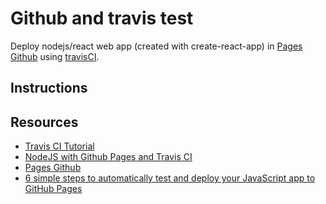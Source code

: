# Github and travis test

Deploy nodejs/react web app (created with create-react-app) in [Pages Github](https://pages.github.com/) using [travisCI](https://travis-ci.com/).

## Instructions

## Resources
* [Travis CI Tutorial](https://docs.travis-ci.com/user/tutorial/)
* [NodeJS with Github Pages and Travis CI](https://robertleggett.blog/2018/04/06/nodejs-with-github-pages-and-travis-ci/)
* [Pages Github](https://pages.github.com/)
* [6 simple steps to automatically test and deploy your JavaScript app to GitHub Pages](https://medium.com/@bezgachev/6-simple-steps-to-automatically-test-and-deploy-your-javascript-app-to-github-pages-c4c32a34bcb1)
